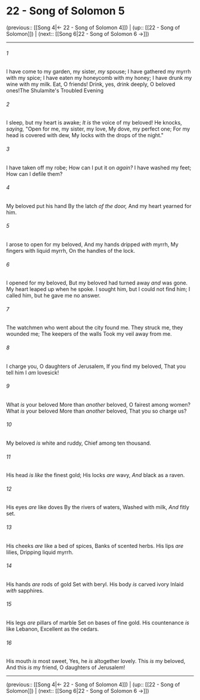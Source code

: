 # 22 - Song of Solomon 5

(previous:: [[Song 4|← 22 - Song of Solomon 4]]) | (up:: [[22 - Song of Solomon]]) | (next:: [[Song 6|22 - Song of Solomon 6 →]])

***


###### 1 
I have come to my garden, my sister, _my_ spouse; I have gathered my myrrh with my spice; I have eaten my honeycomb with my honey; I have drunk my wine with my milk. Eat, O friends! Drink, yes, drink deeply, O beloved ones!The Shulamite's Troubled Evening 

###### 2 
I sleep, but my heart is awake; _It is_ the voice of my beloved! He knocks, _saying,_ "Open for me, my sister, my love, My dove, my perfect one; For my head is covered with dew, My locks with the drops of the night." 

###### 3 
I have taken off my robe; How can I put it on _again?_ I have washed my feet; How can I defile them? 

###### 4 
My beloved put his hand By the latch _of the door,_ And my heart yearned for him. 

###### 5 
I arose to open for my beloved, And my hands dripped _with_ myrrh, My fingers with liquid myrrh, On the handles of the lock. 

###### 6 
I opened for my beloved, But my beloved had turned away _and_ was gone. My heart leaped up when he spoke. I sought him, but I could not find him; I called him, but he gave me no answer. 

###### 7 
The watchmen who went about the city found me. They struck me, they wounded me; The keepers of the walls Took my veil away from me. 

###### 8 
I charge you, O daughters of Jerusalem, If you find my beloved, That you tell him I _am_ lovesick! 

###### 9 
What _is_ your beloved More than _another_ beloved, O fairest among women? What _is_ your beloved More than _another_ beloved, That you so charge us? 

###### 10 
My beloved _is_ white and ruddy, Chief among ten thousand. 

###### 11 
His head _is like_ the finest gold; His locks _are_ wavy, _And_ black as a raven. 

###### 12 
His eyes _are_ like doves By the rivers of waters, Washed with milk, _And_ fitly set. 

###### 13 
His cheeks _are_ like a bed of spices, Banks of scented herbs. His lips _are_ lilies, Dripping liquid myrrh. 

###### 14 
His hands _are_ rods of gold Set with beryl. His body _is_ carved ivory Inlaid _with_ sapphires. 

###### 15 
His legs _are_ pillars of marble Set on bases of fine gold. His countenance _is_ like Lebanon, Excellent as the cedars. 

###### 16 
His mouth _is_ most sweet, Yes, he _is_ altogether lovely. This _is_ my beloved, And this _is_ my friend, O daughters of Jerusalem!

***

(previous:: [[Song 4|← 22 - Song of Solomon 4]]) | (up:: [[22 - Song of Solomon]]) | (next:: [[Song 6|22 - Song of Solomon 6 →]])
